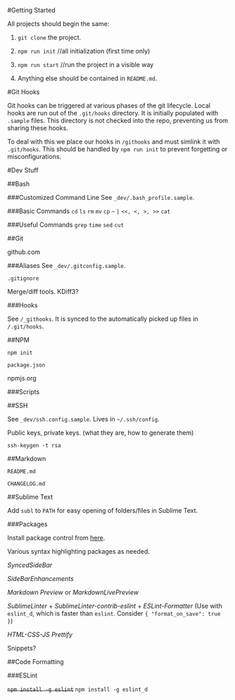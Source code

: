 #Getting Started

All projects should begin the same:

1. `git clone` the project.

2. `npm run init` //all initialization (first time only)

3. `npm run start` //run the project in a visible way

4. Anything else should be contained in `README.md`.








#Git Hooks

Git hooks can be triggered at various phases of the git lifecycle. Local hooks are run out of the `.git/hooks` directory. It is initially populated with `.sample` files.  This directory is not checked into the repo, preventing us from sharing these hooks.

To deal with this we place our hooks in `/githooks` and must simlink it with `.git/hooks`. This should be handled by `npm run init` to prevent forgetting or misconfigurations.








#Dev Stuff



##Bash

###Customized Command Line
See `_dev/.bash_profile.sample`.

###Basic Commands
`cd`
`ls`
`rm`
`mv`
`cp`
`~`
`|`
`<<, <, >, >>`
`cat`

###Useful Commands
`grep`
`time`
`sed`
`cut`




##Git

github.com

###Aliases
See `_dev/.gitconfig.sample`.

`.gitignore`

Merge/diff tools. KDiff3?

###Hooks

See `/_githooks`. It is synced to the automatically picked up files in `/.git/hooks`.




##NPM

`npm init`

`package.json`

npmjs.org

###Scripts



##SSH

See `_dev/ssh.config.sample`. Lives in `~/.ssh/config`.

Public keys, private keys. (what they are, how to generate them)

```
ssh-keygen -t rsa
```

##Markdown

`README.md`

`CHANGELOG.md`




##Sublime Text

Add `subl` to `PATH` for easy opening of folders/files in Sublime Text.

###Packages

Install package control from [here](https://packagecontrol.io/installation).

Various syntax highlighting packages as needed.

*SyncedSideBar*

*SideBarEnhancements*

*Markdown Preview* or *MarkdownLivePreview*

*SublimeLinter* + *SublimeLinter-contrib-eslint* + *ESLint-Formatter* (Use with `eslint_d`, which is faster than `eslint`. Consider `{ "format_on_save": true }`)

*HTML-CSS-JS Prettify*

Snippets?


##Code Formatting


###ESLint

~~`npm install -g eslint`~~
`npm install -g eslint_d`
